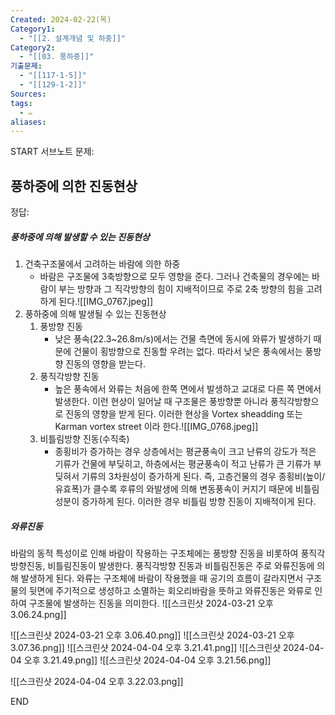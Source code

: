 ```yaml
---
Created: 2024-02-22(목)
Category1:
  - "[[2. 설계개념 및 하중]]"
Category2:
  - "[[03. 풍하중]]"
기출문제:
  - "[[117-1-5]]"
  - "[[129-1-2]]"
Sources: 
tags:
  - ✏️
aliases:
---
```

START
서브노트
문제:  
## 풍하중에  의한 진동현상 

정답: 

##### 풍하중에  의해 발생할 수 있는 진동현상
1. 건축구조물에서 고려하는 바람에 의한 하중
	- 바람은 구조물에 3축방향으로 모두 영향을 준다. 그러나 건축물의 경우에는 바람이 부는 방향과 그 직각방향의 힘이 지배적이므로 주로 2축 방향의 힘을 고려하게 된다.![[IMG_0767.jpeg]]
2. 풍하중에 의해 발생될 수 있는 진동현상
	1. 풍방향 진동
		- 낮은 풍속(22.3~26.8m/s)에서는 건물 측면에 동시에 와류가 발생하기 때문에 건물이 횡방향으로 진동할 우려는 없다. 따라서 낮은 풍속에서는 풍방향 진동의 영향을 받는다.
	2. 풍직각방향 진동
		- 높은 풍속에서 와류는 처음에 한쪽 면에서 발생하고 교대로 다른 쪽 면에서 발생한다. 이런 현상이 일어날 때 구조물은 풍방향뿐 아니라 풍직각방향으로 진동의 영향을 받게 된다. 이러한 현상을 Vortex sheadding 또는 Karman vortex street 이라 한다.![[IMG_0768.jpeg]]
	3. 비틀림방향 진동(수직축)
		- 종횡비가 증가하는 경우 상층에서는 평균풍속이 크고 난류의 강도가 적은 기류가 건물에 부딪히고, 하층에서는 평균풍속이 적고 난류가 큰 기류가 부딪혀서 기류의 3차원성이 증가하게 된다. 즉, 고층건물의 경우 종횡비(높이/유효폭)가 클수록 후류의  와발생에 의해 변동풍속이 커지기 때문에 비틀림 성분이 증가하게 된다. 이러한 경우 비틀림 방향 진동이 지배적이게 된다.
##### 와류진동
바람의 동적 특성이로 인해 바람이 작용하는 구조체에는 풍방향 진동을 비롯하여 풍직각방향진동, 비틀림진동이 발생한다. 풍직각방향 진동과 비틀림진동은 주로 와류진동에 의해 발생하게 된다. 와류는 구조체에 바람이 작용했을 때 공기의 흐름이 갈라지면서 구조물의 뒷면에 주기적으로 생성하고 소멸하는 회오리바람을 뜻하고 와류진동은 와류로 인하여 구조물에 발생하는 진동을 의미한다.
![[스크린샷 2024-03-21 오후 3.06.24.png]]

![[스크린샷 2024-03-21 오후 3.06.40.png]]
![[스크린샷 2024-03-21 오후 3.07.36.png]]
![[스크린샷 2024-04-04 오후 3.21.41.png]]
![[스크린샷 2024-04-04 오후 3.21.49.png]]
![[스크린샷 2024-04-04 오후 3.21.56.png]]

![[스크린샷 2024-04-04 오후 3.22.03.png]]
<!--ID: 1688986161461-->
END

